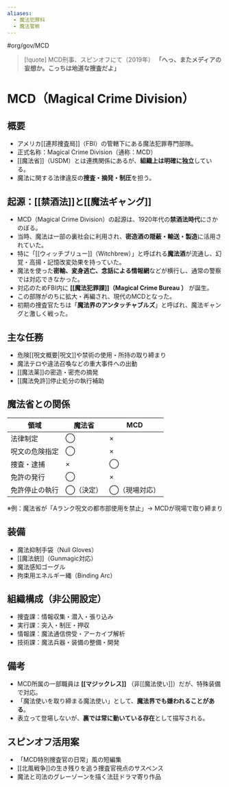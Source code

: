 ```yaml
---
aliases:
  - 魔法犯罪科
  - 魔法警察
---
```

#org/gov/MCD 
> [!quote]  MCD刑事、スピンオフにて（2019年）
>  **「へっ、またメディアの妄想か。こっちは地道な捜査だよ」**  


# MCD（Magical Crime Division）

## 概要
- アメリカ[[連邦捜査局]]（FBI）の管轄下にある魔法犯罪専門部隊。
- 正式名称：Magical Crime Division（通称：MCD）
- [[魔法省]]（USDM）とは連携関係にあるが、**組織上は明確に独立**している。
- 魔法に関する法律違反の**捜査・摘発・制圧**を担う。

## 起源：[[禁酒法]]と[[魔法ギャング]]

- MCD（Magical Crime Division）の起源は、1920年代の**禁酒法時代**にさかのぼる。
- 当時、魔法は一部の裏社会に利用され、**密造酒の隠蔽・輸送・製造**に活用されていた。
- 特に「[[ウィッチブリュー]]（Witchbrew）」と呼ばれる**魔法酒**が流通し、幻覚・高揚・記憶改変効果を持っていた。
- 魔法を使った**密輸、変身逃亡、念話による情報網**などが横行し、通常の警察では対応できなかった。
- 対応のためFBI内に **[[魔法犯罪課]]（Magical Crime Bureau ）** が誕生。
- この部隊がのちに拡大・再編され、現代のMCDとなった。
- 初期の捜査官たちは「**魔法界のアンタッチャブルズ**」と呼ばれ、魔法ギャングと激しく戦った。

## 主な任務
- 危険[[呪文概要|呪文]]や禁術の使用・所持の取り締まり
- 魔法テロや違法召喚などの重大事件への出動
- [[魔法薬]]の密造・密売の摘発
- [[魔法免許]]停止処分の執行補助

## 魔法省との関係
| 領域 | 魔法省 | MCD |
|------|--------|-----|
| 法律制定 | ◯ | × |
| 呪文の危険指定 | ◯ | × |
| 捜査・逮捕 | × | ◯ |
| 免許の発行 | ◯ | × |
| 免許停止の執行 | ◯（決定） | ◯（現場対応） |

※例：魔法省が「Aランク呪文の都市部使用を禁止」→ MCDが現場で取り締まり

## 装備
- 魔法抑制手袋（Null Gloves）
- [[魔法銃]]（Gunmagic対応）
- 魔法感知ゴーグル
- 拘束用エネルギー縄（Binding Arc）

## 組織構成（非公開設定）
- 捜査課：情報収集・潜入・張り込み
- 実行課：突入・制圧・押収
- 情報課：魔法通信傍受・アーカイブ解析
- 技術課：魔法兵器・装備の整備・開発

## 備考
- MCD所属の一部職員は **[[マジックレス]]** （非[[魔法使い]]）だが、特殊装備で対応。
- 「魔法使いを取り締まる魔法使い」として、**魔法界でも嫌われることがある**。
- 表立って登場しないが、**裏では常に動いている存在**として描写される。

## スピンオフ活用案
- 「MCD特別捜査官の日常」風の短編集
- [[北風戦争]]の生き残りを追う捜査官視点のサスペンス
- 魔法と司法のグレーゾーンを描く法廷ドラマ寄り作品

